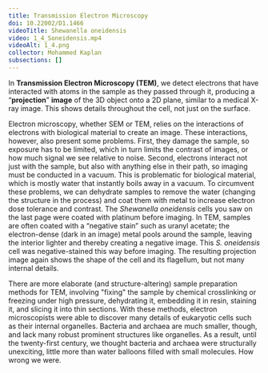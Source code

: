 ```yaml
---
title: Transmission Electron Microscopy
doi: 10.22002/D1.1466
videoTitle: Shewanella oneidensis
video: 1_4_Soneidensis.mp4
videoAlt: 1_4.png
collector: Mohammed Kaplan
subsections: []
---
```


In **Transmission Electron Microscopy (TEM)**, we detect electrons that have interacted with atoms in the sample as they passed through it, producing a “**projection**” **image** of the 3D object onto a 2D plane, similar to a medical X-ray image. This shows details throughout the cell, not just on the surface.

Electron microscopy, whether SEM or TEM, relies on the interactions of electrons with biological material to create an image. These interactions, however, also present some problems. First, they damage the sample, so exposure has to be limited, which in turn limits the contrast of images, or how much signal we see relative to noise. Second, electrons interact not just with the sample, but also with anything else in their path, so imaging must be conducted in a vacuum. This is problematic for biological material, which is mostly water that instantly boils away in a vacuum. To circumvent these problems, we can dehydrate samples to remove the water (changing the structure in the process) and coat them with metal to increase electron dose tolerance and contrast. The *Shewanella oneidensis* cells you saw on the last page were coated with platinum before imaging. In TEM, samples are often coated with a “negative stain” such as uranyl acetate; the electron-dense (dark in an image) metal pools around the sample, leaving the interior lighter and thereby creating a negative image. This *S. oneidensis* cell was negative-stained this way before imaging. The resulting projection image again shows the shape of the cell and its flagellum, but not many internal details.

There are more elaborate (and structure-altering) sample preparation methods for TEM, involving "fixing" the sample by chemical crosslinking or freezing under high pressure, dehydrating it, embedding it in resin, staining it, and slicing it into thin sections. With these methods, electron microscopists were able to discover many details of eukaryotic cells such as their internal organelles. Bacteria and archaea are much smaller, though, and lack many robust prominent structures like organelles. As a result, until the twenty-first century, we thought bacteria and archaea were structurally unexciting, little more than water balloons filled with small molecules. How wrong we were.

